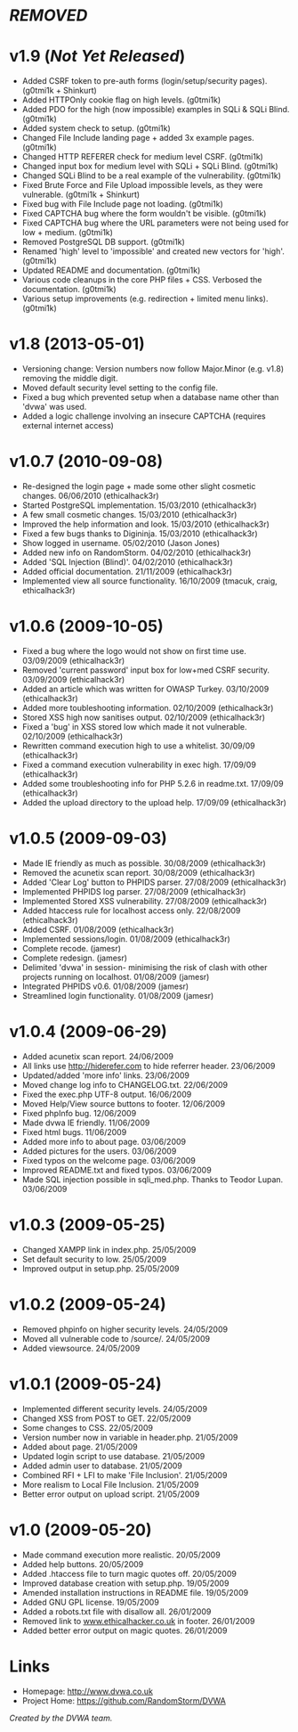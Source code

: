 ***REMOVED***
=======================

v1.9 (*Not Yet Released*)
======

+ Added CSRF token to pre-auth forms (login/setup/security pages). (g0tmi1k + Shinkurt)
+ Added HTTPOnly cookie flag on high levels. (g0tmi1k)
+ Added PDO for the high (now impossible) examples in SQLi & SQLi Blind. (g0tmi1k)
+ Added system check to setup. (g0tmi1k)
+ Changed File Include landing page + added 3x example pages. (g0tmi1k)
+ Changed HTTP REFERER check for medium level CSRF. (g0tmi1k)
+ Changed input box for medium level with SQLi + SQLi Blind. (g0tmi1k)
+ Changed SQLi Blind to be a real example of the vulnerability. (g0tmi1k)
+ Fixed Brute Force and File Upload impossible levels, as they were vulnerable. (g0tmi1k + Shinkurt)
+ Fixed bug with File Include page not loading. (g0tmi1k)
+ Fixed CAPTCHA bug where the form wouldn't be visible. (g0tmi1k)
+ Fixed CAPTCHA bug where the URL parameters were not being used for low + medium. (g0tmi1k)
+ Removed PostgreSQL DB support. (g0tmi1k)
+ Renamed 'high' level to 'impossible' and created new vectors for 'high'. (g0tmi1k)
+ Updated README and documentation. (g0tmi1k)
+ Various code cleanups in the core PHP files + CSS. Verbosed the documentation. (g0tmi1k)
+ Various setup improvements (e.g. redirection + limited menu links). (g0tmi1k)

v1.8 (2013-05-01)
======

+ Versioning change: Version numbers now follow Major.Minor (e.g. v1.8) removing the middle digit.
+ Moved default security level setting to the config file.
+ Fixed a bug which prevented setup when a database name other than 'dvwa' was used.
+ Added a logic challenge involving an insecure CAPTCHA (requires external internet access)

v1.0.7 (2010-09-08)
======

+ Re-designed the login page + made some other slight cosmetic changes. 06/06/2010 (ethicalhack3r)
+ Started PostgreSQL implementation. 15/03/2010 (ethicalhack3r)
+ A few small cosmetic changes. 15/03/2010 (ethicalhack3r)
+ Improved the help information and look. 15/03/2010 (ethicalhack3r)
+ Fixed a few bugs thanks to Digininja. 15/03/2010 (ethicalhack3r)
+ Show logged in username. 05/02/2010 (Jason Jones)
+ Added new info on RandomStorm. 04/02/2010 (ethicalhack3r)
+ Added 'SQL Injection (Blind)'. 04/02/2010 (ethicalhack3r)
+ Added official documentation. 21/11/2009 (ethicalhack3r)
+ Implemented view all source functionality. 16/10/2009 (tmacuk, craig, ethicalhack3r)

v1.0.6 (2009-10-05)
======

+ Fixed a bug where the logo would not show on first time use. 03/09/2009 (ethicalhack3r)
+ Removed 'current password' input box for low+med CSRF security. 03/09/2009 (ethicalhack3r)
+ Added an article which was written for OWASP Turkey. 03/10/2009 (ethicalhack3r)
+ Added more toubleshooting information. 02/10/2009 (ethicalhack3r)
+ Stored XSS high now sanitises output. 02/10/2009 (ethicalhack3r)
+ Fixed a 'bug' in XSS stored low which made it not vulnerable. 02/10/2009 (ethicalhack3r)
+ Rewritten command execution high to use a whitelist. 30/09/09 (ethicalhack3r)
+ Fixed a command execution vulnerability in exec high. 17/09/09 (ethicalhack3r)
+ Added some troubleshooting info for PHP 5.2.6 in readme.txt. 17/09/09 (ethicalhack3r)
+ Added the upload directory to the upload help. 17/09/09 (ethicalhack3r)

v1.0.5 (2009-09-03)
======

+ Made IE friendly as much as possible. 30/08/2009 (ethicalhack3r)
+ Removed the acunetix scan report. 30/08/2009 (ethicalhack3r)
+ Added 'Clear Log' button to PHPIDS parser. 27/08/2009 (ethicalhack3r)
+ Implemented PHPIDS log parser. 27/08/2009 (ethicalhack3r)
+ Implemented Stored XSS vulnerability. 27/08/2009 (ethicalhack3r)
+ Added htaccess rule for localhost access only. 22/08/2009 (ethicalhack3r)
+ Added CSRF. 01/08/2009 (ethicalhack3r)
+ Implemented sessions/login. 01/08/2009 (ethicalhack3r)
+ Complete recode. (jamesr)
+ Complete redesign. (jamesr)
+ Delimited 'dvwa' in session- minimising the risk of clash with other projects running on localhost. 01/08/2009 (jamesr)
+ Integrated PHPIDS v0.6. 01/08/2009 (jamesr)
+ Streamlined login functionality. 01/08/2009 (jamesr)

v1.0.4 (2009-06-29)
======

+ Added acunetix scan report. 24/06/2009
+ All links use http://hiderefer.com to hide referrer header. 23/06/2009
+ Updated/added 'more info' links. 23/06/2009
+ Moved change log info to CHANGELOG.txt. 22/06/2009
+ Fixed the exec.php UTF-8 output. 16/06/2009
+ Moved Help/View source buttons to footer. 12/06/2009
+ Fixed phpInfo bug. 12/06/2009
+ Made dvwa IE friendly. 11/06/2009
+ Fixed html bugs. 11/06/2009
+ Added more info to about page. 03/06/2009
+ Added pictures for the users. 03/06/2009
+ Fixed typos on the welcome page. 03/06/2009
+ Improved README.txt and fixed typos. 03/06/2009
+ Made SQL injection possible in sqli_med.php. Thanks to Teodor Lupan. 03/06/2009

v1.0.3 (2009-05-25)
======

+ Changed XAMPP link in index.php. 25/05/2009
+ Set default security to low. 25/05/2009
+ Improved output in setup.php. 25/05/2009

v1.0.2 (2009-05-24)
======

+ Removed phpinfo on higher security levels. 24/05/2009
+ Moved all vulnerable code to /source/. 24/05/2009
+ Added viewsource. 24/05/2009

v1.0.1 (2009-05-24)
======

+ Implemented different security levels. 24/05/2009
+ Changed XSS from POST to GET. 22/05/2009
+ Some changes to CSS. 22/05/2009
+ Version number now in variable in header.php. 21/05/2009
+ Added about page. 21/05/2009
+ Updated login script to use database. 21/05/2009
+ Added admin user to database. 21/05/2009
+ Combined RFI + LFI to make 'File Inclusion'. 21/05/2009
+ More realism to Local File Inclusion. 21/05/2009
+ Better error output on upload script. 21/05/2009

v1.0 (2009-05-20)
====

+ Made command execution more realistic. 20/05/2009
+ Added help buttons. 20/05/2009
+ Added .htaccess file to turn magic quotes off. 20/05/2009
+ Improved database creation with setup.php. 19/05/2009
+ Amended installation instructions in README file. 19/05/2009
+ Added GNU GPL license. 19/05/2009
+ Added a robots.txt file with disallow all. 26/01/2009
+ Removed link to www.ethicalhacker.co.uk in footer. 26/01/2009
+ Added better error output on magic quotes. 26/01/2009


Links
=====

+ Homepage: http://www.dvwa.co.uk
+ Project Home: https://github.com/RandomStorm/DVWA

_Created by the DVWA team._
